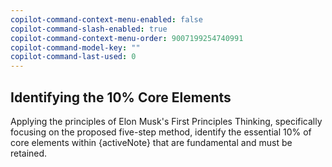 ```yaml
---
copilot-command-context-menu-enabled: false
copilot-command-slash-enabled: true
copilot-command-context-menu-order: 9007199254740991
copilot-command-model-key: ""
copilot-command-last-used: 0
---
```

## Identifying the 10% Core Elements

Applying the principles of Elon Musk's First Principles Thinking, specifically focusing on the proposed five-step method, identify the essential 10% of core elements within {activeNote} that are fundamental and must be retained.